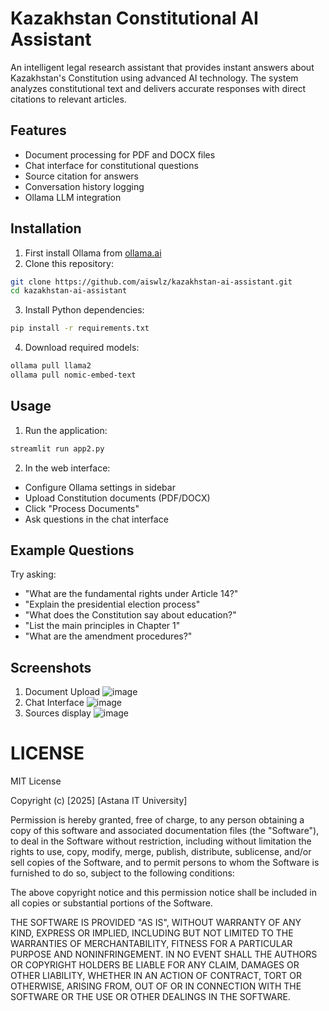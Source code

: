 # Kazakhstan Constitutional AI Assistant

An intelligent legal research assistant that provides instant answers about Kazakhstan's Constitution using advanced AI technology. The system analyzes constitutional text and delivers accurate responses with direct citations to relevant articles.

## Features

- Document processing for PDF and DOCX files
- Chat interface for constitutional questions
- Source citation for answers
- Conversation history logging
- Ollama LLM integration

## Installation

1. First install Ollama from [ollama.ai](https://ollama.ai/)
2. Clone this repository:
```bash
git clone https://github.com/aiswlz/kazakhstan-ai-assistant.git
cd kazakhstan-ai-assistant
```
3. Install Python dependencies:

```bash
pip install -r requirements.txt
```
4. Download required models:
```bash
ollama pull llama2
ollama pull nomic-embed-text
```
## Usage
1. Run the application:
```bash
streamlit run app2.py
```
2. In the web interface:

- Configure Ollama settings in sidebar
- Upload Constitution documents (PDF/DOCX)
- Click "Process Documents"
- Ask questions in the chat interface
  
## Example Questions
Try asking:

- "What are the fundamental rights under Article 14?"
- "Explain the presidential election process"
- "What does the Constitution say about education?"
- "List the main principles in Chapter 1"
- "What are the amendment procedures?"

## Screenshots
1. Document Upload
![image](https://github.com/user-attachments/assets/560c2906-4537-48e4-a61a-df60dd9e4e65)
2. Chat Interface
![image](https://github.com/user-attachments/assets/2919396b-6bb9-4517-9f6f-2e88645f59a4)
3. Sources display
![image](https://github.com/user-attachments/assets/d6164bb1-faee-41ac-942f-d5bdb3f10c5a)

# LICENSE
MIT License

Copyright (c) [2025] [Astana IT University]

Permission is hereby granted, free of charge, to any person obtaining a copy
of this software and associated documentation files (the "Software"), to deal
in the Software without restriction, including without limitation the rights
to use, copy, modify, merge, publish, distribute, sublicense, and/or sell
copies of the Software, and to permit persons to whom the Software is
furnished to do so, subject to the following conditions:

The above copyright notice and this permission notice shall be included in all
copies or substantial portions of the Software.

THE SOFTWARE IS PROVIDED "AS IS", WITHOUT WARRANTY OF ANY KIND, EXPRESS OR
IMPLIED, INCLUDING BUT NOT LIMITED TO THE WARRANTIES OF MERCHANTABILITY,
FITNESS FOR A PARTICULAR PURPOSE AND NONINFRINGEMENT. IN NO EVENT SHALL THE
AUTHORS OR COPYRIGHT HOLDERS BE LIABLE FOR ANY CLAIM, DAMAGES OR OTHER
LIABILITY, WHETHER IN AN ACTION OF CONTRACT, TORT OR OTHERWISE, ARISING FROM,
OUT OF OR IN CONNECTION WITH THE SOFTWARE OR THE USE OR OTHER DEALINGS IN THE
SOFTWARE.


